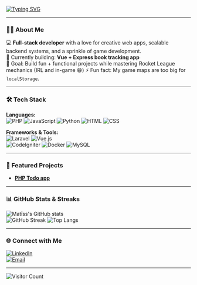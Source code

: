 <!-- Profile Banner / Typing Animation -->
[![Typing SVG](https://readme-typing-svg.demolab.com?font=Fira+Code&size=26&pause=1000&color=00F7F7&center=true&vCenter=true&width=900&lines=Hey%2C+I'm+Mat%C4%ABss+%F0%9F%91%8B;Full-Stack+Developer+%F0%9F%92%BB;Game+Dev+Tinkerer+%F0%9F%8E%AE;PWA+%26+AI+Explorer+%F0%9F%9A%80)](https://git.io/typing-svg)

---

### 👨‍💻 About Me  
💻 **Full-stack developer** with a love for creative web apps, scalable backend systems, and a sprinkle of game development.  
🚀 Currently building: **Vue + Express book tracking app**  
🎯 Goal: Build fun + functional projects while mastering Rocket League mechanics (IRL and in-game 😄)
⚡ Fun fact: My game maps are too big for `localStorage`.

---

### 🛠 Tech Stack  
**Languages:**  
![PHP](https://img.shields.io/badge/PHP-777BB4?style=for-the-badge&logo=php&logoColor=white) 
![JavaScript](https://img.shields.io/badge/JavaScript-F7DF1E?style=for-the-badge&logo=javascript&logoColor=black) 
![Python](https://img.shields.io/badge/Python-3776AB?style=for-the-badge&logo=python&logoColor=white) 
![HTML](https://img.shields.io/badge/HTML-E34F26?style=for-the-badge&logo=html5&logoColor=white) 
![CSS](https://img.shields.io/badge/CSS-1572B6?style=for-the-badge&logo=css3&logoColor=white)  

**Frameworks & Tools:**  
![Laravel](https://img.shields.io/badge/Laravel-FF2D20?style=for-the-badge&logo=laravel&logoColor=white) 
![Vue.js](https://img.shields.io/badge/Vue.js-4FC08D?style=for-the-badge&logo=vue.js&logoColor=white)  
![CodeIgniter](https://img.shields.io/badge/CodeIgniter-EF4223?style=for-the-badge&logo=codeigniter&logoColor=white) 
![Docker](https://img.shields.io/badge/Docker-2496ED?style=for-the-badge&logo=docker&logoColor=white) 
![MySQL](https://img.shields.io/badge/MySQL-4479A1?style=for-the-badge&logo=mysql&logoColor=white)  

---

### 🚀 Featured Projects

- [**PHP Todo app**](https://github.com/matissbroks/plain-todo-app)

---

### 📊 GitHub Stats & Streaks
![Matīss's GitHub stats](https://github-readme-stats.vercel.app/api?username=matissbroks&show_icons=true&theme=tokyonight)  
![GitHub Streak](https://github-readme-streak-stats.herokuapp.com/?user=matissbroks&theme=tokyonight)
![Top Langs](https://github-readme-stats.vercel.app/api/top-langs/?username=matissbroks&layout=compact&theme=tokyonight)

---

### 🌐 Connect with Me
[![LinkedIn](https://img.shields.io/badge/LinkedIn-0077B5?style=for-the-badge&logo=linkedin&logoColor=white)](https://linkedin.com/in/matīss-broks-356194148)  
[![Email](https://img.shields.io/badge/Email-444444?style=for-the-badge&logo=gmail&logoColor=white)](mailto:copper.tulip2930@eagereverest.com)  

---

![Visitor Count](https://komarev.com/ghpvc/?username=matissbroks&color=00F7F7&style=flat-square)

